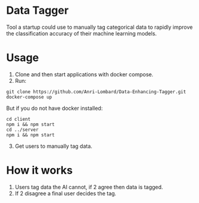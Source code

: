 # Data Tagger
Tool a startup could use to manually tag categorical data to rapidly improve the classification accuracy of their machine learning models.

# Usage
1. Clone and then start applications with docker compose.
2. Run:
```
git clone https://github.com/Anri-Lombard/Data-Enhancing-Tagger.git
docker-compose up
```
But if you do not have docker installed:
```
cd client
npm i && npm start
cd ../server
npm i && npm start
```

3. Get users to manually tag data.

# How it works
1. Users tag data the AI cannot, if 2 agree then data is tagged.
2. If 2 disagree a final user decides the tag.